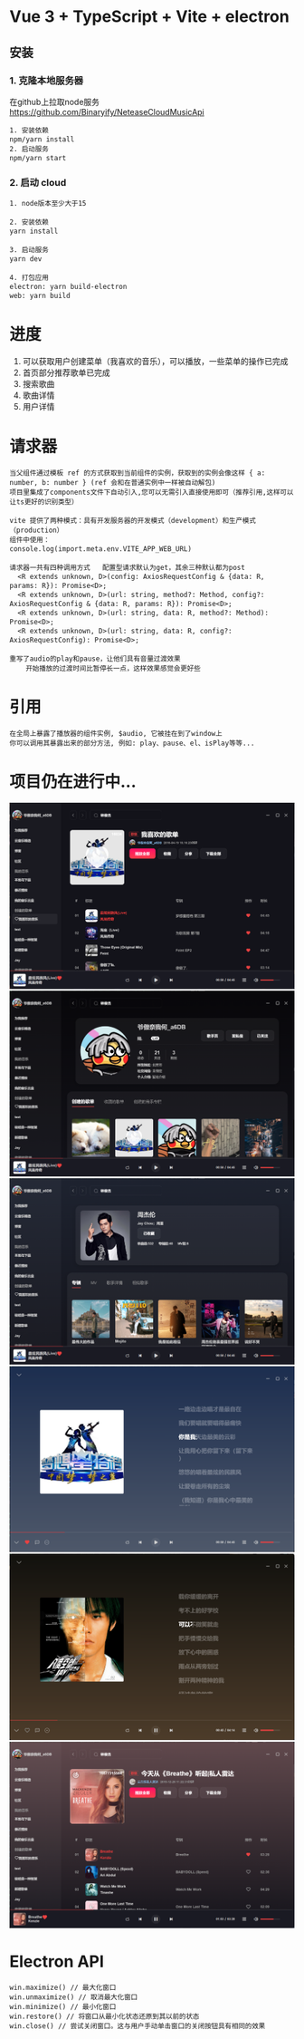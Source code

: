 # Vue 3 + TypeScript + Vite + electron

## 安装

### 1. 克隆本地服务器
在github上拉取node服务
https://github.com/Binaryify/NeteaseCloudMusicApi
```
1. 安装依赖
npm/yarn install
2. 启动服务
npm/yarn start
```

### 2. 启动 cloud
```
1. node版本至少大于15

2. 安装依赖
yarn install

3. 启动服务
yarn dev

4. 打包应用
electron: yarn build-electron
web: yarn build

```

# 进度
1. 可以获取用户创建菜单（我喜欢的音乐），可以播放，一些菜单的操作已完成
2. 首页部分推荐歌单已完成
3. 搜索歌曲
4. 歌曲详情
5. 用户详情


# 请求器
````
当父组件通过模板 ref 的方式获取到当前组件的实例，获取到的实例会像这样 { a: number, b: number } (ref 会和在普通实例中一样被自动解包)
项目里集成了components文件下自动引入,您可以无需引入直接使用即可（推荐引用,这样可以让ts更好的识别类型）

vite 提供了两种模式：具有开发服务器的开发模式（development）和生产模式（production）
组件中使用：
console.log(import.meta.env.VITE_APP_WEB_URL)

请求器一共有四种调用方式   配置型请求默认为get，其余三种默认都为post
  <R extends unknown, D>(config: AxiosRequestConfig & {data: R, params: R}): Promise<D>;
  <R extends unknown, D>(url: string, method?: Method, config?: AxiosRequestConfig & {data: R, params: R}): Promise<D>;
  <R extends unknown, D>(url: string, data: R, method?: Method): Promise<D>;
  <R extends unknown, D>(url: string, data: R, config?: AxiosRequestConfig): Promise<D>;
  
重写了audio的play和pause，让他们具有音量过渡效果
    开始播放的过渡时间比暂停长一点，这样效果感觉会更好些
````

# 引用
````
在全局上暴露了播放器的组件实例, $audio, 它被挂在到了window上
你可以调用其暴露出来的部分方法, 例如: play、pause、el、isPlay等等...

````

# 项目仍在进行中...
![img.png](img.png)
![img_1.png](img_1.png)
![img_1.png](img_2.png)
![img_1.png](img_3.png)
![img_1.png](img_4.png)
![img_1.png](img_5.png)


# Electron API
```
win.maximize() // 最大化窗口
win.unmaximize() // 取消最大化窗口
win.minimize() // 最小化窗口
win.restore() // 将窗口从最小化状态还原到其以前的状态
win.close() // 尝试关闭窗口。这与用户手动单击窗口的关闭按钮具有相同的效果
```
